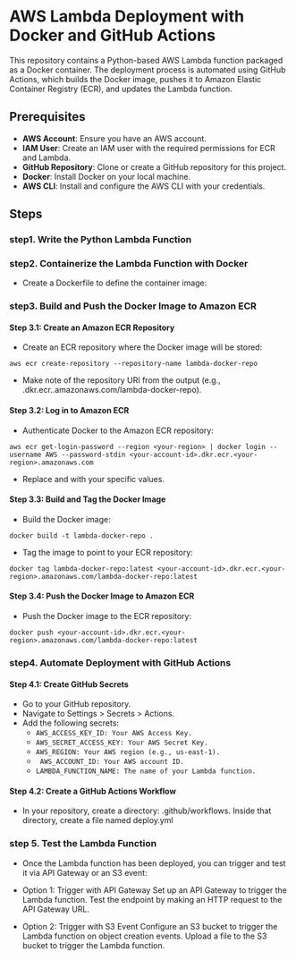 # AWS Lambda Deployment with Docker and GitHub Actions

This repository contains a Python-based AWS Lambda function packaged as a Docker container. The deployment process is automated using GitHub Actions, which builds the Docker image, pushes it to Amazon Elastic Container Registry (ECR), and updates the Lambda function.

## Prerequisites

- **AWS Account**: Ensure you have an AWS account.
- **IAM User**: Create an IAM user with the required permissions for ECR and Lambda.
- **GitHub Repository**: Clone or create a GitHub repository for this project.
- **Docker**: Install Docker on your local machine.
- **AWS CLI**: Install and configure the AWS CLI with your credentials.

## Steps

### step1. Write the Python Lambda Function

### step2. Containerize the Lambda Function with Docker
- Create a Dockerfile to define the container image:

### step3. Build and Push the Docker Image to Amazon ECR
#### Step 3.1: Create an Amazon ECR Repository
- Create an ECR repository where the Docker image will be stored:
```
aws ecr create-repository --repository-name lambda-docker-repo
```
- Make note of the repository URI from the output (e.g., <aws-account-id>.dkr.ecr.<region>.amazonaws.com/lambda-docker-repo).

#### Step 3.2: Log in to Amazon ECR
- Authenticate Docker to the Amazon ECR repository:
```
aws ecr get-login-password --region <your-region> | docker login --username AWS --password-stdin <your-account-id>.dkr.ecr.<your-region>.amazonaws.com
```
- Replace <your-region> and <your-account-id> with your specific values.

#### Step 3.3: Build and Tag the Docker Image
- Build the Docker image:
```
docker build -t lambda-docker-repo .
```
- Tag the image to point to your ECR repository:
```
docker tag lambda-docker-repo:latest <your-account-id>.dkr.ecr.<your-region>.amazonaws.com/lambda-docker-repo:latest
```

#### Step 3.4: Push the Docker Image to Amazon ECR
- Push the Docker image to the ECR repository:
```
docker push <your-account-id>.dkr.ecr.<your-region>.amazonaws.com/lambda-docker-repo:latest
```

### step4. Automate Deployment with GitHub Actions
#### Step 4.1: Create GitHub Secrets
- Go to your GitHub repository.
- Navigate to Settings > Secrets > Actions.
- Add the following secrets:
  - `AWS_ACCESS_KEY_ID: Your AWS Access Key.`
  - `AWS_SECRET_ACCESS_KEY: Your AWS Secret Key.`
  - `AWS_REGION: Your AWS region (e.g., us-east-1).`
  - ` AWS_ACCOUNT_ID: Your AWS account ID.`
  - `LAMBDA_FUNCTION_NAME: The name of your Lambda function.`

#### Step 4.2: Create a GitHub Actions Workflow
- In your repository, create a directory: .github/workflows.
Inside that directory, create a file named deploy.yml

### step 5. Test the Lambda Function
- Once the Lambda function has been deployed, you can trigger and test it via API Gateway or an S3 event:

- Option 1: Trigger with API Gateway
Set up an API Gateway to trigger the Lambda function.
Test the endpoint by making an HTTP request to the API Gateway URL.
- Option 2: Trigger with S3 Event
Configure an S3 bucket to trigger the Lambda function on object creation events.
Upload a file to the S3 bucket to trigger the Lambda function.
